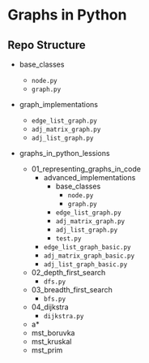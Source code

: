 # Graphs in Python 

## Repo Structure
- base_classes
    - `node.py`
    - `graph.py`

- graph_implementations
    - `edge_list_graph.py`
    - `adj_matrix_graph.py`
    - `adj_list_graph.py`

- graphs_in_python_lessions
    - 01_representing_graphs_in_code
        - advanced_implementations
            - base_classes
                - `node.py`
                - `graph.py`
            - `edge_list_graph.py`
            - `adj_matrix_graph.py`
            - `adj_list_graph.py`
            - `test.py`
        - `edge_list_graph_basic.py`
        - `adj_matrix_graph_basic.py`
        - `adj_list_graph_basic.py`
    - 02_depth_first_search
        - `dfs.py`
    - 03_breadth_first_search
        - `bfs.py`
    - 04_dijkstra
        - `dijkstra.py`
    - a*
    - mst_boruvka
    - mst_kruskal
    - mst_prim